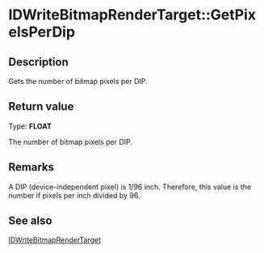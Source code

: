 # IDWriteBitmapRenderTarget::GetPixelsPerDip

## Description

 Gets the number of bitmap pixels per DIP.

## Return value

Type: **FLOAT**

The number of bitmap pixels per DIP.

## Remarks

A DIP (device-independent pixel) is 1/96 inch. Therefore, this value is the number
if pixels per inch divided by 96.

## See also

[IDWriteBitmapRenderTarget](https://learn.microsoft.com/windows/win32/api/dwrite/nn-dwrite-idwritebitmaprendertarget)